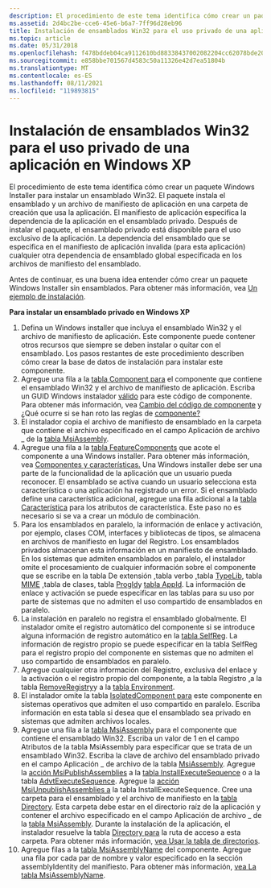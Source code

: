 ```yaml
---
description: El procedimiento de este tema identifica cómo crear un paquete Windows Installer para instalar un ensamblado Win32.
ms.assetid: 2d4bc2be-cce6-45e6-b6a7-7ff96d28eb96
title: Instalación de ensamblados Win32 para el uso privado de una aplicación en Windows XP
ms.topic: article
ms.date: 05/31/2018
ms.openlocfilehash: f478bddeb04ca9112610bd88338437002082204cc62078bde200539a8a18b6bb
ms.sourcegitcommit: e858bbe701567d4583c50a11326e42d7ea51804b
ms.translationtype: MT
ms.contentlocale: es-ES
ms.lasthandoff: 08/11/2021
ms.locfileid: "119893815"
---
```

# <a name="installing-win32-assemblies-for-the-private-use-of-an-application-on-windows-xp"></a>Instalación de ensamblados Win32 para el uso privado de una aplicación en Windows XP

El procedimiento de este tema identifica cómo crear un paquete Windows Installer para instalar un ensamblado Win32. El paquete instala el ensamblado y un archivo de manifiesto de aplicación en una carpeta de creación que usa la aplicación. El manifiesto de aplicación especifica la dependencia de la aplicación en el ensamblado privado. Después de instalar el paquete, el ensamblado privado está disponible para el uso exclusivo de la aplicación. La dependencia del ensamblado que se especifica en el manifiesto de aplicación invalida (para esta aplicación) cualquier otra dependencia de ensamblado global especificada en los archivos de manifiesto del ensamblado.

Antes de continuar, es una buena idea entender cómo crear un paquete Windows Installer sin ensamblados. Para obtener más información, vea [Un ejemplo de instalación](an-installation-example.md).

**Para instalar un ensamblado privado en Windows XP**

1.  Defina un Windows installer que incluya el ensamblado Win32 y el archivo de manifiesto de aplicación. Este componente puede contener otros recursos que siempre se deben instalar o quitar con el ensamblado. Los pasos restantes de este procedimiento describen cómo crear la base de datos de instalación para instalar este componente.
2.  Agregue una fila a la [tabla Component para](component-table.md) el componente que contiene el ensamblado Win32 y el archivo de manifiesto de aplicación. Escriba un GUID Windows instalador [válido](guid.md) para este código de componente. Para obtener más información, vea [Cambio del código de componente](changing-the-component-code.md) y ¿Qué ocurre si se han roto las reglas de [componente?](what-happens-if-the-component-rules-are-broken.md)
3.  El instalador copia el archivo de manifiesto de ensamblado en la carpeta que contiene el archivo especificado en el campo Aplicación de archivo \_ de la [tabla MsiAssembly](msiassembly-table.md).
4.  Agregue una fila a la [tabla FeatureComponents](featurecomponents-table.md) que acote el componente a una Windows installer. Para obtener más información, vea [Componentes y características.](components-and-features.md) Una Windows installer debe ser una parte de la funcionalidad de la aplicación que un usuario pueda reconocer. El ensamblado se activa cuando un usuario selecciona esta característica o una aplicación ha registrado un error. Si el ensamblado define una característica adicional, agregue una fila adicional a la [tabla Característica](feature-table.md) para los atributos de característica. Este paso no es necesario si se va a crear un módulo de combinación.
5.  Para los ensamblados en paralelo, la información de enlace y activación, por ejemplo, clases COM, interfaces y bibliotecas de tipos, se almacena en archivos de manifiesto en lugar del Registro. Los ensamblados privados almacenan esta información en un manifiesto de ensamblado. En los sistemas que admiten ensamblados en paralelo, el instalador omite el procesamiento de cualquier información sobre el componente que se escribe en la tabla De extensión [,](extension-table.md)tabla verbo [,](verb-table.md)tabla [TypeLib](typelib-table.md), tabla [MIME](mime-table.md) [,](class-table.md)tabla de clases, tabla [ProgId](progid-table.md)y [tabla AppId](appid-table.md). La información de enlace y activación se puede especificar en las tablas para su uso por parte de sistemas que no admiten el uso compartido de ensamblados en paralelo.
6.  La instalación en paralelo no registra el ensamblado globalmente. El instalador omite el registro automático del componente si se introduce alguna información de registro automático en la [tabla SelfReg](selfreg-table.md). La información de registro propio se puede especificar en la tabla SelfReg para el registro propio del componente en sistemas que no admiten el uso compartido de ensamblados en paralelo.
7.  Agregue cualquier otra información del Registro, exclusiva del enlace y la activación o el registro propio del componente, a la tabla Registro [,](registry-table.md)a la tabla [RemoveRegistry](removeregistry-table.md)y a la [tabla Environment](environment-table.md).
8.  El instalador omite la tabla [IsolatedComponent para](isolatedcomponent-table.md) este componente en sistemas operativos que admiten el uso compartido en paralelo. Escriba información en esta tabla si desea que el ensamblado sea privado en sistemas que admiten archivos locales.
9.  Agregue una fila a la [tabla MsiAssembly](msiassembly-table.md) para el componente que contiene el ensamblado Win32. Escriba un valor de 1 en el campo Atributos de la tabla MsiAssembly para especificar que se trata de un ensamblado Win32. Escriba la clave de archivo del ensamblado privado en el campo Aplicación \_ de archivo de la tabla [MsiAssembly](msiassembly-table.md). Agregue la [acción MsiPublishAssemblies](msipublishassemblies-action.md) a la [tabla InstallExecuteSequence](installexecutesequence-table.md) o a la tabla [AdvtExecuteSequence](advtexecutesequence-table.md). Agregue la [acción MsiUnpublishAssemblies a](msiunpublishassemblies-action.md) la tabla InstallExecuteSequence. Cree una carpeta para el ensamblado y el archivo de manifiesto en la [tabla Directory](directory-table.md). Esta carpeta debe estar en el directorio raíz de la aplicación y contener el archivo especificado en el campo Aplicación de archivo \_ de la [tabla MsiAssembly](msiassembly-table.md). Durante la instalación de la aplicación, el instalador resuelve la tabla [Directory para](directory-table.md) la ruta de acceso a esta carpeta. Para obtener más información, [vea Usar la tabla de directorios](using-the-directory-table.md).
10. Agregue filas a la [tabla MsiAssemblyName](msiassemblyname-table.md) del componente. Agregue una fila por cada par de nombre y valor especificado en la sección assemblyIdentity del manifiesto. Para obtener más información, [vea La tabla MsiAssemblyName](msiassemblyname-table.md).

 

 



